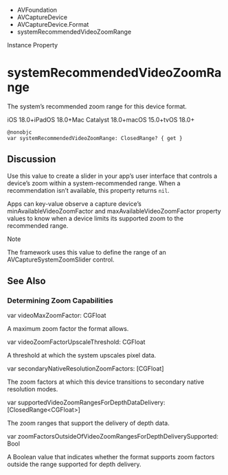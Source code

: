 

- AVFoundation
- AVCaptureDevice
- AVCaptureDevice.Format
-  systemRecommendedVideoZoomRange 

Instance Property

# systemRecommendedVideoZoomRange

The system’s recommended zoom range for this device format.

iOS 18.0+iPadOS 18.0+Mac Catalyst 18.0+macOS 15.0+tvOS 18.0+

``` source
@nonobjc
var systemRecommendedVideoZoomRange: ClosedRange? { get }
```

## Discussion

Use this value to create a slider in your app’s user interface that controls a device’s zoom within a system-recommended range. When a recommendation isn’t available, this property returns `nil`.

Apps can key-value observe a capture device’s minAvailableVideoZoomFactor and maxAvailableVideoZoomFactor property values to know when a device limits its supported zoom to the recommended range.

Note

The framework uses this value to define the range of an AVCaptureSystemZoomSlider control.

## See Also

### Determining Zoom Capabilities

var videoMaxZoomFactor: CGFloat

A maximum zoom factor the format allows.

var videoZoomFactorUpscaleThreshold: CGFloat

A threshold at which the system upscales pixel data.

var secondaryNativeResolutionZoomFactors: [CGFloat]

The zoom factors at which this device transitions to secondary native resolution modes.

var supportedVideoZoomRangesForDepthDataDelivery: [ClosedRange&lt;CGFloat>]

The zoom ranges that support the delivery of depth data.

var zoomFactorsOutsideOfVideoZoomRangesForDepthDeliverySupported: Bool

A Boolean value that indicates whether the format supports zoom factors outside the range supported for depth delivery.

